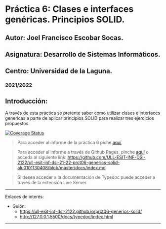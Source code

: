 
# Práctica 6: Clases e interfaces genéricas. Principios SOLID.
## Autor: Joel Francisco Escobar Socas.
## Asignatura: Desarrollo de Sistemas Informáticos.
## Centro: Universidad de la Laguna.
### 2021/2022

## Introducción:
A través de esta práctica se pretente saber cómo utilizar clases e interfaces genericas a parte de aplicar principios SOLID para realizar tres ejercicios propuestos

[![Coverage Status](https://coveralls.io/repos/github/ULL-ESIT-INF-DSI-2122/ull-esit-inf-dsi-21-22-prct06-generics-solid-alu0101130408/badge.svg?branch=master)](https://coveralls.io/github/ULL-ESIT-INF-DSI-2122/ull-esit-inf-dsi-21-22-prct06-generics-solid-alu0101130408?branch=master)

> Para acceder al informe de la práctica 6 piche [aquí](https://github.com/ULL-ESIT-INF-DSI-2122/ull-esit-inf-dsi-21-22-prct06-generics-solid-alu0101130408/blob/master/docs/index.md)

> Para acceder al informe a través de Github Pages, pinche [aquí](https://github.com/ULL-ESIT-INF-DSI-2122/ull-esit-inf-dsi-21-22-prct06-generics-solid-alu0101130408/blob/master/docs/index.md) o acceda al siguiente link: https://github.com/ULL-ESIT-INF-DSI-2122/ull-esit-inf-dsi-21-22-prct06-generics-solid-alu0101130408/blob/master/docs/index.md

> Si desea acceder a la documentación de Typedoc puede acceder a través de la extensión Live Server.
---

Enlaces de interés:

* Guión:
  * https://ull-esit-inf-dsi-2122.github.io/prct06-generics-solid/
  * http://127.0.0.1:5500/docs/typedoc/index.html

---
